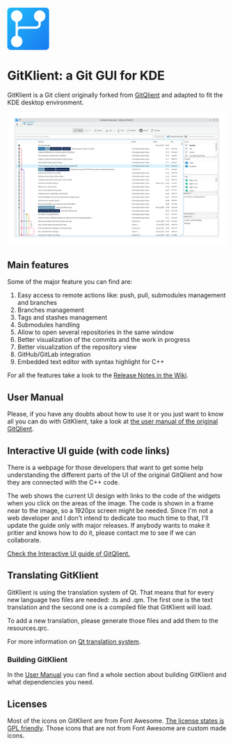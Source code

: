 ![GitKlient logo](https://github.com/pa-sowa/GitKlient/blob/develop/src/resources/icons/GitKlientLogo96.png "GitKlient")

# GitKlient: a Git GUI for KDE

GitKlient is a Git client originally forked from [GitQlient](https://github.com/francescmm/GitQlient) and adapted to fit the KDE desktop environment.

![GitKlient main screen](/docs/assets/GitQlient.png)

## Main features

Some of the major feature you can find are:

1. Easy access to remote actions like: push, pull, submodules management and branches
2. Branches management
3. Tags and stashes management
4. Submodules handling
5. Allow to open several repositories in the same window
6. Better visualization of the commits and the work in progress
7. Better visualization of the repository view
8. GitHub/GitLab integration
9. Embedded text editor with syntax highlight for C++

For all the features take a look to the [Release Notes in the Wiki](https://github.com/pa-sowa/GitKlient/wiki).

## User Manual

Please, if you have any doubts about how to use it or you just want to know all you can do with GitKlient, take a look at [the user manual of the original GitQlient](https://francescmm.github.io/GitKlient).

## Interactive UI guide (with code links)

There is a webpage for those developers that want to get some help understanding the different parts of the UI of the original GitQlient and how they are connected with the C++ code.

The web shows the current UI design with links to the code of the widgets when you click on the areas of the image. The code is shown in a frame near to the image, so a 1920px screen might be needed. Since I'm not a web developer and I don't intend to dedicate too much time to that, I'll update the guide only with major releases. If anybody wants to make it pritier and knows how to do it, please contact me to see if we can collaborate.

[Check the Interactive UI guide of GitQlient.](https://francescmm.github.io/gitqlient/)


## Translating GitKlient

GitKlient is using the translation system of Qt. That means that for every new language two files are needed: .ts and .qm. The first one is the text translation and the second one is a compiled file that GitKlient will load.

To add a new translation, please generate those files and add them to the resources.qrc.

For more information on [Qt translation system](https://doc.qt.io/qt-5/linguist-manager.html).

### Building GitKlient

In the [User Manual](https://francescmm.github.io/GitKlient/#appendix-b-build) you can find a whole section about building GitKlient and what dependencies you need.
  
## Licenses

Most of the icons on GitKlient are from Font Awesome. [The license states is GPL friendly](https://fontawesome.com/license/free). Those icons that are not from Font Awesome are custom made icons.
